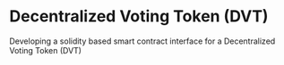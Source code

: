 # Decentralized Voting Token (DVT)
Developing a solidity based smart contract interface for a Decentralized Voting Token (DVT)
